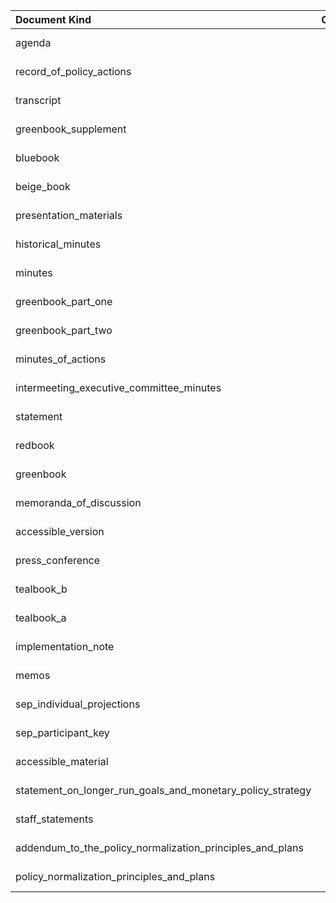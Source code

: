 | Document Kind                                              |   Count | Earliest   | Latest     |
|:-----------------------------------------------------------|--------:|:-----------|:-----------|
| agenda                                                     |     580 | 1960-01-12 | 2017-12-13 |
| record_of_policy_actions                                   |     578 | 1936-03-19 | 1992-12-22 |
| transcript                                                 |     453 | 1976-03-29 | 2017-12-13 |
| greenbook_supplement                                       |     444 | 1964-06-17 | 2010-04-28 |
| bluebook                                                   |     424 | 1965-11-02 | 2010-04-28 |
| beige_book                                                 |     386 | 1983-07-13 | 2017-12-13 |
| presentation_materials                                     |     352 | 1976-03-29 | 2017-12-13 |
| historical_minutes                                         |     335 | 1936-03-18 | 1967-05-23 |
| minutes                                                    |     311 | 1993-02-03 | 2023-06-14 |
| greenbook_part_one                                         |     307 | 1974-08-20 | 2010-04-28 |
| greenbook_part_two                                         |     307 | 1974-08-20 | 2010-04-28 |
| minutes_of_actions                                         |     283 | 1967-06-20 | 1992-12-22 |
| intermeeting_executive_committee_minutes                   |     237 | 1936-03-19 | 1955-06-06 |
| statement                                                  |     166 | 1994-02-04 | 2023-07-26 |
| redbook                                                    |     143 | 1970-05-26 | 1983-05-24 |
| greenbook                                                  |     141 | 1964-06-17 | 1979-10-06 |
| memoranda_of_discussion                                    |     123 | 1967-06-20 | 1976-03-16 |
| accessible_version                                         |      95 | 2001-06-27 | 2011-12-13 |
| press_conference                                           |      62 | 2013-03-20 | 2023-07-26 |
| tealbook_b                                                 |      53 | 2010-06-23 | 2017-12-13 |
| tealbook_a                                                 |      53 | 2010-06-23 | 2017-12-13 |
| implementation_note                                        |      46 | 2018-01-31 | 2023-07-26 |
| memos                                                      |      43 | 1955-01-11 | 2017-02-01 |
| sep_individual_projections                                 |      37 | 2007-10-31 | 2017-12-13 |
| sep_participant_key                                        |      25 | 2007-10-31 | 2017-12-13 |
| accessible_material                                        |      17 | 2007-10-31 | 2011-11-02 |
| statement_on_longer_run_goals_and_monetary_policy_strategy |       5 | 2013-01-30 | 2017-02-01 |
| staff_statements                                           |       4 | 1980-12-19 | 1998-08-18 |
| addendum_to_the_policy_normalization_principles_and_plans  |       1 | 2017-06-14 | 2017-06-14 |
| policy_normalization_principles_and_plans                  |       1 | 2014-09-17 | 2014-09-17 |